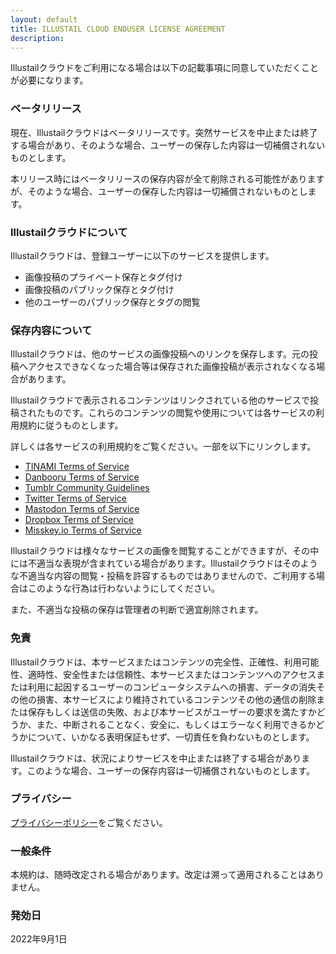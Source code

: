 ```yaml
---
layout: default
title: ILLUSTAIL CLOUD ENDUSER LICENSE AGREEMENT
description: 
---
```


Illustailクラウドをご利用になる場合は以下の記載事項に同意していただくことが必要になります。

### ベータリリース

現在、Illustailクラウドはベータリリースです。突然サービスを中止または終了する場合があり、そのような場合、ユーザーの保存した内容は一切補償されないものとします。

本リリース時にはベータリリースの保存内容が全て削除される可能性がありますが、そのような場合、ユーザーの保存した内容は一切補償されないものとします。

### Illustailクラウドについて

Illustailクラウドは、登録ユーザーに以下のサービスを提供します。

* 画像投稿のプライベート保存とタグ付け
* 画像投稿のパブリック保存とタグ付け
* 他のユーザーのパブリック保存とタグの閲覧

### 保存内容について

Illustailクラウドは、他のサービスの画像投稿へのリンクを保存します。元の投稿へアクセスできなくなった場合等は保存された画像投稿が表示されなくなる場合があります。

Illustailクラウドで表示されるコンテンツはリンクされている他のサービスで投稿されたものです。これらのコンテンツの閲覧や使用については各サービスの利用規約に従うものとします。

詳しくは各サービスの利用規約をご覧ください。一部を以下にリンクします。

* [TINAMI Terms of Service](https://www.tinami.com/entry/rule/read)
* [Danbooru Terms of Service](https://danbooru.donmai.us/static/terms_of_service)
* [Tumblr Community Guidelines](https://www.tumblr.com/policy/en/community)
* [Twitter Terms of Service](https://twitter.com/tos)
* [Mastodon Terms of Service](https://mastodon.cloud/terms)
* [Dropbox Terms of Service](https://www.dropbox.com/privacy#terms)
* [Misskey.io Terms of Service](https://service.misskey.io/ja/tos)

Illustailクラウドは様々なサービスの画像を閲覧することができますが、その中には不適当な表現が含まれている場合があります。Illustailクラウドはそのような不適当な内容の閲覧・投稿を許容するものではありませんので、ご利用する場合はこのような行為は行わないようにしてください。

また、不適当な投稿の保存は管理者の判断で適宜削除されます。

### 免責

Illustailクラウドは、本サービスまたはコンテンツの完全性、正確性、利用可能性、適時性、安全性または信頼性、本サービスまたはコンテンツへのアクセスまたは利用に起因するユーザーのコンピュータシステムへの損害、データの消失その他の損害、本サービスにより維持されているコンテンツその他の通信の削除または保存もしくは送信の失敗、および本サービスがユーザーの要求を満たすかどうか、また、中断されることなく、安全に、もしくはエラーなく利用できるかどうかについて、いかなる表明保証もせず、一切責任を負わないものとします。

Illustailクラウドは、状況によりサービスを中止または終了する場合があります。このような場合、ユーザーの保存内容は一切補償されないものとします。

### プライバシー

[プライバシーポリシー](https://cathandnya.github.io/illustail_eula/privacy_policy/)をご覧ください。

### 一般条件

本規約は、随時改定される場合があります。改定は溯って適用されることはありません。

### 発効日

2022年9月1日
